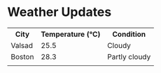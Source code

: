 # Weather Updates

<!-- WEATHER-UPDATE-START -->
<table><tr><th>City</th><th>Temperature (°C)</th><th>Condition</th></tr><tr><td>Valsad</td><td>25.5</td><td>Cloudy</td></tr><tr><td>Boston</td><td>28.3</td><td>Partly cloudy</td></tr><tr><td></td><td></td><td></td></tr></table>
<!-- WEATHER-UPDATE-END -->
